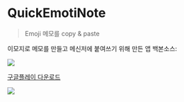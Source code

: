 # QuickEmotiNote
> Emoji 메모를 copy & paste

이모지로 메모를 만들고 메신저에 붙여쓰기 위해 만든 앱 
백본소스: 

![](intro.gif)


[구글플레이 다운로드](https://play.google.com/store/apps/details?id=com.psw.quickemotinote)


![](https://play-lh.googleusercontent.com/0Gaf3TwHITvDz4zJirEiXM65jAfRSQvTULB_5j0sXOJiJwE0ULwTSV1QoFxTsvB6cLI=w1536-h722-rw)
